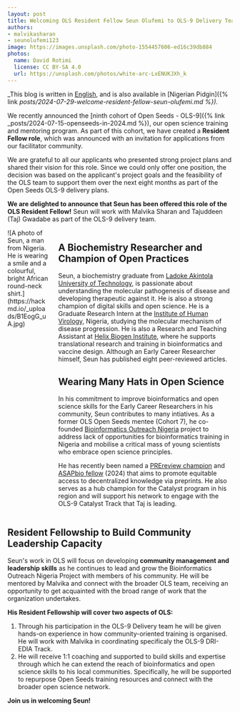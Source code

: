 ```yaml
---
layout: post
title: Welcoming OLS Resident Fellow Seun Olufemi to OLS-9 Delivery Team
authors:
- malvikasharan
- seunolufemi123
image: https://images.unsplash.com/photo-1554457606-ed16c39db884
photos:
  name: David Rotimi
  license: CC BY-SA 4.0
  url: https://unsplash.com/photos/white-arc-LxENUKJXh_k
---
```


_This blog is written in [English](https://en.wikipedia.org/wiki/English_language), and is also available in [Nigerian Pidgin]({% link _posts/2024-07-29-welcome-resident-fellow-seun-olufemi.md %})._

We recently announced the [ninth cohort of Open Seeds - OLS-9]({% link _posts/2024-07-15-openseeds-in-2024.md %}), our open science training and mentoring program. As part of this cohort, we have created a **Resident Fellow role**, which was announced with an invitation for applications from our facilitator community.

We are grateful to all our applicants who presented strong project plans and shared their vision for this role. Since we could only offer one position, the decision was based on the applicant's project goals and the feasibility of the OLS team to support them over the next eight months as part of the Open Seeds OLS-9 delivery plans.

**We are delighted to announce that Seun has been offered this role of the OLS Resident Fellow!**
Seun will work with Malvika Sharan and Tajuddeen (Taj) Gwadabe as part of the OLS-9 delivery team.

<div class="columns">
  <div class="column is-4" markdown="1">
  ![A photo of Seun, a man from Nigeria. He is wearing a smile and a colourful, bright African round-neck shirt.](https://hackmd.io/_uploads/B1EogG_uA.jpg)
  </div>
  <div class="column" markdown="1">

## A Biochemistry Researcher and Champion of Open Practices

Seun, a biochemistry graduate from [Ladoke Akintola University of Technology](https://www.lautech.edu.ng/), is passionate about understanding the molecular pathogenesis of disease and developing therapeutic against it.
He is also a strong champion of digital skills and open science.
He is a Graduate Research Intern at the [Institute of Human Virology](https://ihvnigeria.org/), Nigeria, studying the molecular mechanism of disease progression.
He is also a Research and Teaching Assistant at [Helix Biogen Institute](https://www.helixbiogeninstitute.org/), where he supports translational research and training in bioinformatics and vaccine design.
Although an Early Career Researcher himself, Seun has published eight peer-reviewed articles.

## Wearing Many Hats in Open Science

In his commitment to improve bioinformatics and open science skills for the Early Career Researchers in his community, Seun contributes to many intiatives.
As a former OLS Open Seeds mentee (Cohort 7), he co-founded [Bioinformatics Outreach Nigeria](https://github.com/seunolufemi123/Bioinformatics-Outreach-Nigeria) project to address lack of opportunities for bioinformatics training in Nigeria and mobilise a critical mass of young scientists who embrace open science principles.

He has recently been named a [PREreview champion](https://prereview.org/) and [ASAPbio fellow](https://asapbio.org/) (2024) that aims to promote equitable access to decentralized knowledge via preprints. 
He also serves as a hub champion for the Catalyst program in his region and will support his network to engage with the OLS-9 Catalyst Track that Taj is leading.

</div>
</div>

## Resident Fellowship to Build Community Leadership Capacity

Seun's work in OLS will focus on developing **community management and leadership skills** as he continues to lead and grow the Bioinformatics Outreach Nigeria Project with members of his community.
He will be mentored by Malvika and connect with the broader OLS team, receiving an opportunity to get acquainted with the broad range of work that the organization undertakes.

**His Resident Fellowship will cover two aspects of OLS:**

1. Through his participation in the OLS-9 Delivery team he will be given hands-on experience in how community-oriented training is organised. He will work with Malvika in coordinating specificaly the OLS-9 DRI-EDIA Track.
2. He will receive 1:1 coaching and supported to build skills and expertise through which he can extend the reach of bioinformatics and open science skills to his local communities. Specifically, he will be supported to repurpose Open Seeds training resources and connect with the broader open science network.

**Join us in welcoming Seun!**